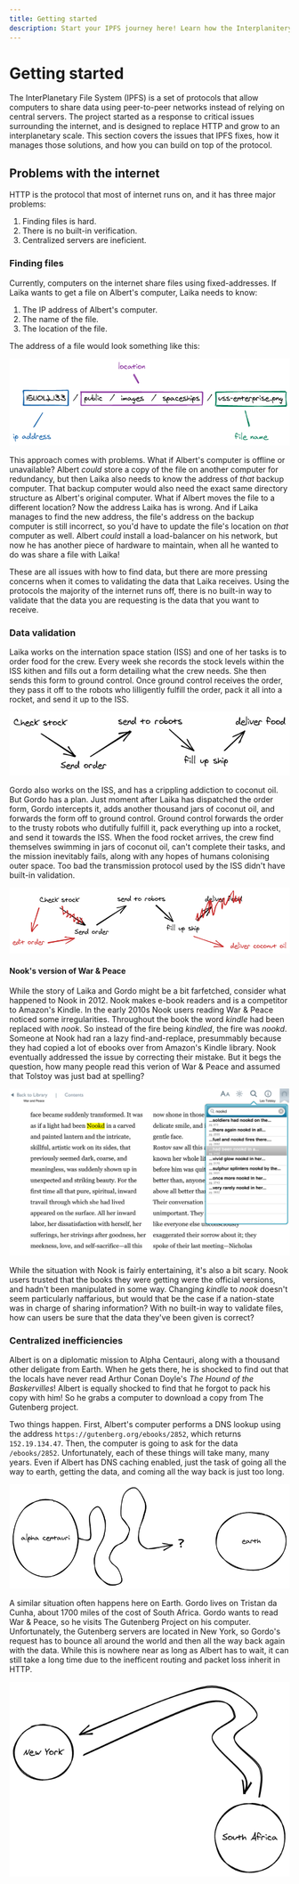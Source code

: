 ```yaml
---
title: Getting started
description: Start your IPFS journey here! Learn how the Interplanitery File System works, install commonly used tools, and get to grips with basic d-web concepts.
---
```


# Getting started

The InterPlanetary File System (IPFS) is a set of protocols that allow computers to share data using peer-to-peer networks instead of relying on central servers. The project started as a response to critical issues surrounding the internet, and is designed to replace HTTP and grow to an interplanetary scale. This section covers the issues that IPFS fixes, how it manages those solutions, and how you can build on top of the protocol.

## Problems with the internet

HTTP is the protocol that most of internet runs on, and it has three major problems:

1. Finding files is hard.
1. There is no built-in verification.
1. Centralized servers are ineficient.

### Finding files

Currently, computers on the internet share files using fixed-addresses. If Laika wants to get a file on Albert's computer, Laika needs to know:

1. The IP address of Albert's computer.
1. The name of the file.
1. The location of the file.

The address of a file would look something like this:

![](./images/address-design.png)

This approach comes with problems. What if Albert's computer is offline or unavailable? Albert _could_ store a copy of the file on another computer for redundancy, but then Laika also needs to know the address of _that_ backup computer. That backup computer would also need the exact same directory structure as Albert's original computer. What if Albert moves the file to a different location? Now the address Laika has is wrong. And if Laika manages to find the new address, the file's address on the backup computer is still incorrect, so you'd have to update the file's location on _that_ computer as well. Albert _could_ install a load-balancer on his network, but now he has another piece of hardware to maintain, when all he wanted to do was share a file with Laika!

These are all issues with how to find data, but there are more pressing concerns when it comes to validating the data that Laika receives. Using the protocols the majority of the internet runs off, there is no built-in way to validate that the data you are requesting is the data that you want to receive.

### Data validation

Laika works on the internation space station (ISS) and one of her tasks is to order food for the crew. Every week she records the stock levels within the ISS kithen and fills out a form detailing what the crew needs. She then sends this form to ground control. Once ground control receives the order, they pass it off to the robots who lilligently fulfill the order, pack it all into a rocket, and send it up to the ISS.

![](./images/original-workflow.png)

Gordo also works on the ISS, and has a crippling addiction to coconut oil. But Gordo has a plan. Just moment after Laika has dispatched the order form, Gordo intercepts it, adds another thousand jars of coconut oil, and forwards the form off to ground control. Ground control forwards the order to the trusty robots who dutifully fulfill it, pack everything up into a rocket, and send it towards the ISS. When the food rocket arrives, the crew find themselves swimming in jars of coconut oil, can't complete their tasks, and the mission inevitably fails, along with any hopes of humans colonising outer space. Too bad the transmission protocol used by the ISS didn't have built-in validation.

![](./images/modified-workflow.png)

#### Nook's version of War & Peace

While the story of Laika and Gordo might be a bit farfetched, consider what happened to Nook in 2012. Nook makes e-book readers and is a competitor to Amazon's Kindle. In the early 2010s Nook users reading War & Peace noticed some irregularities. Throughout the book the word _kindle_ had been replaced with _nook_. So instead of the fire being _kindled_, the fire was _nookd_. Someone at Nook had ran a lazy find-and-replace, presummably because they had copied a lot of ebooks over from Amazon's Kindle library. Nook eventually addressed the issue by correcting their mistake. But it begs the question, how many people read this verion of War & Peace and assumed that Tolstoy was just bad at spelling?

![](./images/nookd-issue-in-war-and-peace.png)

While the situation with Nook is fairly entertaining, it's also a bit scary. Nook users trusted that the books they were getting were the official versions, and hadn't been manipulated in some way. Changing _kindle_ to _nook_ doesn't seem particularly naffarious, but would that be the case if a nation-state was in charge of sharing information? With no built-in way to validate files, how can users be sure that the data they've been given is correct?

### Centralized inefficiencies

Albert is on a diplomatic mission to Alpha Centauri, along with a thousand other deligate from Earth. When he gets there, he is shocked to find out that the locals have never read Arthur Conan Doyle's _The Hound of the Baskervilles_! Albert is equally shocked to find that he forgot to pack his copy with him! So he grabs a computer to download a copy from The Gutenberg project.

Two things happen. First, Albert's computer performs a DNS lookup using the address `https://gutenberg.org/ebooks/2852`, which returns `152.19.134.47`. Then, the computer is going to ask for the data `/ebooks/2852`. Unfortunately, each of these things will take many, many years. Even if Albert has DNS caching enabled, just the task of going all the way to earth, getting the data, and coming all the way back is just too long.

![](./images/alpha-centauri-to-earth.png)

A similar situation often happens here on Earth. Gordo lives on Tristan da Cunha, about 1700 miles of the cost of South Africa. Gordo wants to read War & Peace, so he visits The Gutenberg Project on his computer. Unfortunately, the Gutenberg servers are located in New York, so Gordo's request has to bounce all around the world and then all the way back again with the data. While this is nowhere near as long as Albert has to wait, it can still take a long time due to the inefficent routing and packet loss inherit in HTTP.

![](./images/south-africa-to-new-york.png)

